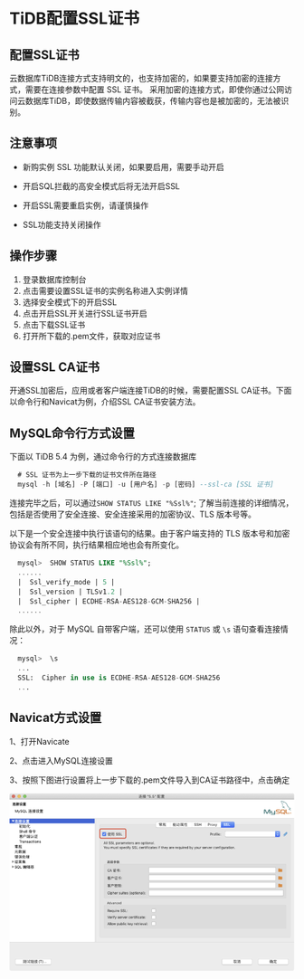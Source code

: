 # TiDB配置SSL证书

## 配置SSL证书

云数据库TiDB连接方式支持明文的，也支持加密的，如果要支持加密的连接方式，需要在连接参数中配置 SSL 证书。 采用加密的连接方式，即使你通过公网访问云数据库TiDB，即使数据传输内容被截获，传输内容也是被加密的，无法被识别。

## 注意事项

* 新购实例 SSL 功能默认关闭，如果要启用，需要手动开启

* 开启SQL拦截的高安全模式后将无法开启SSL

* 开启SSL需要重启实例，请谨慎操作

* SSL功能支持关闭操作

## 操作步骤

1. 登录数据库控制台
2. 点击需要设置SSL证书的实例名称进入实例详情
3. 选择安全模式下的开启SSL
4. 点击开启SSL开关进行SSL证书开启
5. 点击下载SSL证书
6. 打开所下载的.pem文件，获取对应证书

## 设置SSL CA证书

开通SSL加密后，应用或者客户端连接TiDB的时候，需要配置SSL CA证书。下面以命令行和Navicat为例，介绍SSL CA证书安装方法。

## MySQL命令行方式设置

下面以 TiDB 5.4 为例，通过命令行的方式连接数据库

```sql
  # SSL 证书为上一步下载的证书文件所在路径    
  mysql -h [域名] -P [端口] -u [用户名] -p [密码] --ssl-ca [SSL 证书] 
```

连接完毕之后，可以通过`SHOW STATUS LIKE "%Ssl%"`; 了解当前连接的详细情况，包括是否使用了安全连接、安全连接采用的加密协议、TLS 版本号等。

以下是一个安全连接中执行该语句的结果。由于客户端支持的 TLS 版本号和加密协议会有所不同，执行结果相应地也会有所变化。             

```sql
  mysql>  SHOW STATUS LIKE "%Ssl%"; 
  ......  
  |  Ssl_verify_mode | 5 | 
  |  Ssl_version | TLSv1.2 | 
  |  Ssl_cipher | ECDHE-RSA-AES128-GCM-SHA256 |  
  ......   
```

 除此以外，对于 MySQL 自带客户端，还可以使用 `STATUS` 或 `\s` 语句查看连接情况：

```sql
  mysql>  \s    
  ...    
  SSL:  Cipher in use is ECDHE-RSA-AES128-GCM-SHA256   
  ...     
```

## Navicat方式设置

1、打开Navicate

2、点击进入MySQL连接设置

3、按照下图进行设置将上一步下载的.pem文件导入到CA证书路径中，点击确定

![image-20221211203826035](../../../image/image-20221211203826035.png)
